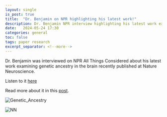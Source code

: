 ```yaml
---
layout: single
is_post: true
title:  "Dr. Benjamin on NPR highlighting his latest work!"
description: Dr. Benjamin NPR interview highlighting his latest work examining genetic ancestry in the brain -- Nature Neuroscience.
date:   2024-05-24 17:30
categories: general
toc: false
tags: paper research
excerpt_separator: <!--more-->
---
```


Dr. Benjamin was interviewed on NPR All Things Considered about his
latest work examining genetic ancestry in the brain recently published
at Nature Neuroscience.

Listen to it [here](https://www.npr.org/2024/05/22/1252987494/genetic-analysis-explores-the-influence-of-african-ancestry-in-brain-disease-ris)
<!--more-->

Read more about it in this [post](https://krotosbenjamin.github.io/general/2024/05/24/genetic-ancestry-brain.html).

![Genetic_Ancestry]({{site.url}}/assets/images/aanri_overview_v3.png)

![NN]({{site.url}}/assets/images/nature-neuroscience.svg)
